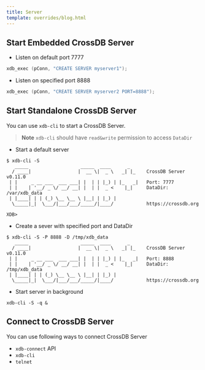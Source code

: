 ```yaml
---
title: Server
template: overrides/blog.html
---
```


## Start Embedded CrossDB Server

- Listen on default port 7777

```c
xdb_exec (pConn, "CREATE SERVER myserver1");
```

- Listen on specified port 8888

```c
xdb_exec (pConn, "CREATE SERVER myserver2 PORT=8888");
```

## Start Standalone CrossDB Server

You can use `xdb-cli` to start a CrossDB Server.

> **Note**
> `xdb-cli` should have `read&write` permission to access `DataDir`

- Start a default server 

```
$ xdb-cli -S
   _____                   _____  ____      _
  / ____|                 |  __ \|  _ \   _| |_    CrossDB Server v0.11.0
 | |     _ __ ___  ___ ___| |  | | |_) | |_   _|   Port: 7777
 | |    | '__/ _ \/ __/ __| |  | |  _ <    |_|     DataDir: /var/xdb_data
 | |____| | | (_) \__ \__ \ |__| | |_) |
  \_____|_|  \___/|___/___/_____/|____/            https://crossdb.org

XDB>
```

- Create a sever with specified port and DataDir

```
$ xdb-cli -S -P 8888 -D /tmp/xdb_data
   _____                   _____  ____      _
  / ____|                 |  __ \|  _ \   _| |_    CrossDB Server v0.11.0
 | |     _ __ ___  ___ ___| |  | | |_) | |_   _|   Port: 8888
 | |    | '__/ _ \/ __/ __| |  | |  _ <    |_|     DataDir: /tmp/xdb_data
 | |____| | | (_) \__ \__ \ |__| | |_) |
  \_____|_|  \___/|___/___/_____/|____/            https://crossdb.org
```

- Start server in background

```
xdb-cli -S -q &
```

## Connect to CrossDB Server

You can use following ways to connect CrossDB Server

- `xdb-connect` API
- `xdb-cli`
- `telnet`
